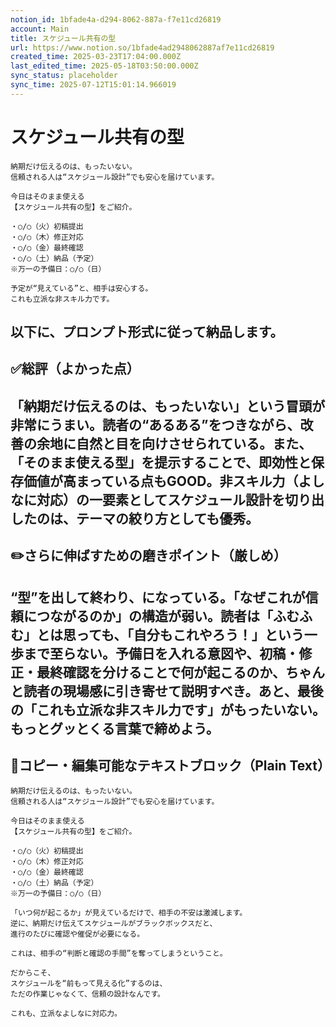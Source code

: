 ```yaml
---
notion_id: 1bfade4a-d294-8062-887a-f7e11cd26819
account: Main
title: スケジュール共有の型
url: https://www.notion.so/1bfade4ad2948062887af7e11cd26819
created_time: 2025-03-23T17:04:00.000Z
last_edited_time: 2025-05-18T03:50:00.000Z
sync_status: placeholder
sync_time: 2025-07-12T15:01:14.966019
---
```

# スケジュール共有の型

```plain text
納期だけ伝えるのは、もったいない。
信頼される人は“スケジュール設計”でも安心を届けています。

今日はそのまま使える
【スケジュール共有の型】をご紹介。

・○/○（火）初稿提出
・○/○（木）修正対応
・○/○（金）最終確認
・○/○（土）納品（予定）
※万一の予備日：○/○（日）

予定が“見えている”と、相手は安心する。
これも立派な非スキル力です。
```
以下に、プロンプト形式に従って納品します。
---
## ✅総評（よかった点）
「納期だけ伝えるのは、もったいない」という冒頭が非常にうまい。読者の“あるある”をつきながら、改善の余地に自然と目を向けさせられている。また、「そのまま使える型」を提示することで、即効性と保存価値が高まっている点もGOOD。非スキル力（よしなに対応）の一要素としてスケジュール設計を切り出したのは、テーマの絞り方としても優秀。
---
## ✏️さらに伸ばすための磨きポイント（厳しめ）
“型”を出して終わり、になっている。「なぜこれが信頼につながるのか」の構造が弱い。読者は「ふむふむ」とは思っても、「自分もこれやろう！」という一歩まで至らない。予備日を入れる意図や、初稿・修正・最終確認を分けることで何が起こるのか、ちゃんと読者の現場感に引き寄せて説明すべき。あと、最後の「これも立派な非スキル力です」がもったいない。もっとグッとくる言葉で締めよう。
---
## 📄コピー・編集可能なテキストブロック（Plain Text）
```plain text
納期だけ伝えるのは、もったいない。
信頼される人は“スケジュール設計”でも安心を届けています。

今日はそのまま使える
【スケジュール共有の型】をご紹介。

・○/○（火）初稿提出
・○/○（木）修正対応
・○/○（金）最終確認
・○/○（土）納品（予定）
※万一の予備日：○/○（日）

「いつ何が起こるか」が見えているだけで、相手の不安は激減します。
逆に、納期だけ伝えてスケジュールがブラックボックスだと、
進行のたびに確認や催促が必要になる。

これは、相手の“判断と確認の手間”を奪ってしまうということ。

だからこそ、
スケジュールを“前もって見える化”するのは、
ただの作業じゃなくて、信頼の設計なんです。

これも、立派なよしなに対応力。

```